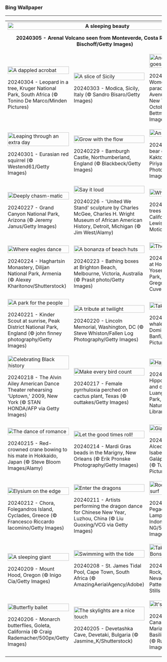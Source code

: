 <h3>
 Bing Wallpaper
</h3>
<hr/>
<table>
<tr>
<th colspan="3">
<img alt="A sleeping beauty" src="https://www.bing.com/th?id=OHR.ArenalCostaRica_EN-US4075825664_UHD.jpg&amp;rf=LaDigue_UHD.jpg&amp;pid=hp&amp;w=3840&amp;h=2160&amp;rs=1&amp;c=4" width="100%"/><p>20240305 - Arenal Volcano seen from Monteverde, Costa Rica (© Lukas Bischoff/Getty Images)</p></th>
</tr>
<tr>
<td><img alt="A dappled acrobat" src="https://www.bing.com/th?id=OHR.KrugerLeopard_EN-US3980767237_UHD.jpg&amp;rf=LaDigue_UHD.jpg&amp;pid=hp&amp;w=3840&amp;h=2160&amp;rs=1&amp;c=4" width="100%"/><p>20240304 - Leopard in a tree, Kruger National Park, South Africa (© Tonino De Marco/Minden Pictures)</p></td>
<td><img alt="A slice of Sicily" src="https://www.bing.com/th?id=OHR.ModicaItaly_EN-US3843446204_UHD.jpg&amp;rf=LaDigue_UHD.jpg&amp;pid=hp&amp;w=3840&amp;h=2160&amp;rs=1&amp;c=4" width="100%"/><p>20240303 - Modica, Sicily, Italy (© Sandro Bisaro/Getty Images)</p></td>
<td><img alt="And the march goes on" src="https://www.bing.com/th?id=OHR.SuffrageParade_EN-US3648247280_UHD.jpg&amp;rf=LaDigue_UHD.jpg&amp;pid=hp&amp;w=3840&amp;h=2160&amp;rs=1&amp;c=4" width="100%"/><p>20240302 - Women's suffrage parade on Fifth Avenue, Manhattan, New York City, October 23, 1915 (© Bettmann/Getty Images)</p></td>
</tr>
<tr>
<td><img alt="Leaping through an extra day" src="https://www.bing.com/th?id=OHR.LeapingSquirrel_EN-US3514581405_UHD.jpg&amp;rf=LaDigue_UHD.jpg&amp;pid=hp&amp;w=3840&amp;h=2160&amp;rs=1&amp;c=4" width="100%"/><p>20240301 - Eurasian red squirrel (© Westend61/Getty Images)</p></td>
<td><img alt="Grow with the flow" src="https://www.bing.com/th?id=OHR.BamburghCastleUK_EN-US3358821704_UHD.jpg&amp;rf=LaDigue_UHD.jpg&amp;pid=hp&amp;w=3840&amp;h=2160&amp;rs=1&amp;c=4" width="100%"/><p>20240229 - Bamburgh Castle, Northumberland, England (© Blackbeck/Getty Images)</p></td>
<td><img alt="An ice day to play" src="https://www.bing.com/th?id=OHR.PolarBearCubs_EN-US3160537454_UHD.jpg&amp;rf=LaDigue_UHD.jpg&amp;pid=hp&amp;w=3840&amp;h=2160&amp;rs=1&amp;c=4" width="100%"/><p>20240228 - Polar bear cubs playing, Kaktovik, Alaska (© Piriya Photography/Getty Images)</p></td>
</tr>
<tr>
<td><img alt="Deeply chasm-matic" src="https://www.bing.com/th?id=OHR.GrandCanyonWinter_EN-US3010552047_UHD.jpg&amp;rf=LaDigue_UHD.jpg&amp;pid=hp&amp;w=3840&amp;h=2160&amp;rs=1&amp;c=4" width="100%"/><p>20240227 - Grand Canyon National Park, Arizona (© Jeremy Janus/Getty Images)</p></td>
<td><img alt="Say it loud" src="https://www.bing.com/th?id=OHR.WrightSculpture_EN-US2897504160_UHD.jpg&amp;rf=LaDigue_UHD.jpg&amp;pid=hp&amp;w=3840&amp;h=2160&amp;rs=1&amp;c=4" width="100%"/><p>20240226 - 'United We Stand' sculpture by Charles McGee, Charles H. Wright Museum of African American History, Detroit, Michigan (© Jim West/Alamy)</p></td>
<td><img alt="Whispers of spring" src="https://www.bing.com/th?id=OHR.AlmondBloom_EN-US2721273642_UHD.jpg&amp;rf=LaDigue_UHD.jpg&amp;pid=hp&amp;w=3840&amp;h=2160&amp;rs=1&amp;c=4" width="100%"/><p>20240225 - Almond trees in full bloom, California (© Jeffrey Lewis/Tandem Stills + Motion)</p></td>
</tr>
<tr>
<td><img alt="Where eagles dance" src="https://www.bing.com/th?id=OHR.HaghartsinMonastery_EN-US2523109486_UHD.jpg&amp;rf=LaDigue_UHD.jpg&amp;pid=hp&amp;w=3840&amp;h=2160&amp;rs=1&amp;c=4" width="100%"/><p>20240224 - Haghartsin Monastery, Dilijan National Park, Armenia (© Alexey Kharitonov/Shutterstock)</p></td>
<td><img alt="A bonanza of beach huts" src="https://www.bing.com/th?id=OHR.BrightonBoxes_EN-US7951266383_UHD.jpg&amp;rf=LaDigue_UHD.jpg&amp;pid=hp&amp;w=3840&amp;h=2160&amp;rs=1&amp;c=4" width="100%"/><p>20240223 - Bathing boxes at Brighton Beach, Melbourne, Victoria, Australia (© Prasit photo/Getty Images)</p></td>
<td><img alt="The flaming" src="https://www.bing.com/th?id=OHR.YosemiteFirefall_EN-US8169903146_UHD.jpg&amp;rf=LaDigue_UHD.jpg&amp;pid=hp&amp;w=3840&amp;h=2160&amp;rs=1&amp;c=4" width="100%"/><p>20240222 - Firefall at Horsetail Fall, Yosemite National Park, California (© Gregory B Cuvelier/Shutterstock)</p></td>
</tr>
<tr><td><img alt="A park for the people" src="https://www.bing.com/th?id=OHR.PeakDistrictNP_EN-US8094447567_UHD.jpg&amp;rf=LaDigue_UHD.jpg&amp;pid=hp&amp;w=3840&amp;h=2160&amp;rs=1&amp;c=4" width="100%"/><p>20240221 - Kinder Scout at sunrise, Peak District National Park, England (© john finney photography/Getty Images)</p></td><td><img alt="A tribute at twilight" src="https://www.bing.com/th?id=OHR.LincolnSunset_EN-US8001542624_UHD.jpg&amp;rf=LaDigue_UHD.jpg&amp;pid=hp&amp;w=3840&amp;h=2160&amp;rs=1&amp;c=4" width="100%"/><p>20240220 - Lincoln Memorial, Washington, DC (© Steve Whiston/Fallen Log Photography/Getty Images)</p></td><td><img alt="Taking a breather" src="https://www.bing.com/th?id=OHR.DominicaWhales_EN-US7918259144_UHD.jpg&amp;rf=LaDigue_UHD.jpg&amp;pid=hp&amp;w=3840&amp;h=2160&amp;rs=1&amp;c=4" width="100%"/><p>20240219 - Sperm whale pod surfacing, Dominica (© Franco Banfi/Minden Pictures)</p></td></tr><tr><td><img alt="Celebrating Black history" src="https://www.bing.com/th?id=OHR.AileyUptown_EN-US7790191198_UHD.jpg&amp;rf=LaDigue_UHD.jpg&amp;pid=hp&amp;w=3840&amp;h=2160&amp;rs=1&amp;c=4" width="100%"/><p>20240218 - The Alvin Ailey American Dance Theater rehearsing 'Uptown,' 2009, New York (© STAN HONDA/AFP via Getty Images)</p></td><td><img alt="Make every bird count" src="https://www.bing.com/th?id=OHR.BackyardBird_EN-US8255123787_UHD.jpg&amp;rf=LaDigue_UHD.jpg&amp;pid=hp&amp;w=3840&amp;h=2160&amp;rs=1&amp;c=4" width="100%"/><p>20240217 - Female pyrrhuloxia perched on cactus plant, Texas (© outtakes/Getty Images)</p></td><td><img alt="Happy Hippo Day!" src="https://www.bing.com/th?id=OHR.HippopotamusDay_EN-US7629909300_UHD.jpg&amp;rf=LaDigue_UHD.jpg&amp;pid=hp&amp;w=3840&amp;h=2160&amp;rs=1&amp;c=4" width="100%"/><p>20240216 - Hippopotamus mother and calf, South Luangwa National Park, Zambia (© Nature Picture Library/Alamy)</p></td></tr><tr><td><img alt="The dance of romance" src="https://www.bing.com/th?id=OHR.BowingCrane_EN-US7534977512_UHD.jpg&amp;rf=LaDigue_UHD.jpg&amp;pid=hp&amp;w=3840&amp;h=2160&amp;rs=1&amp;c=4" width="100%"/><p>20240215 - Red-crowned crane bowing to his mate in Hokkaido, Japan (© Steve Bloom Images/Alamy)</p></td><td><img alt="Let the good times roll!" src="https://www.bing.com/th?id=OHR.MarignyBeads_EN-US7464992774_UHD.jpg&amp;rf=LaDigue_UHD.jpg&amp;pid=hp&amp;w=3840&amp;h=2160&amp;rs=1&amp;c=4" width="100%"/><p>20240214 - Mardi Gras beads in the Marigny, New Orleans (© Erik Pronske Photography/Getty Images)</p></td><td><img alt="Giants of science" src="https://www.bing.com/th?id=OHR.GiantTortoise_EN-US7034846255_UHD.jpg&amp;rf=LaDigue_UHD.jpg&amp;pid=hp&amp;w=3840&amp;h=2160&amp;rs=1&amp;c=4" width="100%"/><p>20240213 - Volcán Alcedo giant tortoises, Isabela Island, Galápagos, Ecuador (© Tui De Roy/Minden Pictures)</p></td></tr><tr><td><img alt="Elysium on the edge" src="https://www.bing.com/th?id=OHR.FolegandrosGreece_EN-US6921652492_UHD.jpg&amp;rf=LaDigue_UHD.jpg&amp;pid=hp&amp;w=3840&amp;h=2160&amp;rs=1&amp;c=4" width="100%"/><p>20240212 - Chora, Folegandros Island, Cyclades, Greece (© Francesco Riccardo Iacomino/Getty Images)</p></td><td><img alt="Enter the dragons" src="https://www.bing.com/th?id=OHR.ChinaDragon_EN-US6781838142_UHD.jpg&amp;rf=LaDigue_UHD.jpg&amp;pid=hp&amp;w=3840&amp;h=2160&amp;rs=1&amp;c=4" width="100%"/><p>20240211 - Artists performing the dragon dance for Chinese New Year, Luzhou, China (© Liu Guoxing/VCG via Getty Images)</p></td><td><img alt="Rocks and rolling surf" src="https://www.bing.com/th?id=OHR.PegadungRocks_EN-US6654823877_UHD.jpg&amp;rf=LaDigue_UHD.jpg&amp;pid=hp&amp;w=3840&amp;h=2160&amp;rs=1&amp;c=4" width="100%"/><p>20240210 - Pegadung Rock, Lampung, Sumatra, Indonesia (© CK NG/500px/Getty Images)</p></td></tr><tr><td><img alt="A sleeping giant" src="https://www.bing.com/th?id=OHR.MtHoodOregon_EN-US8773825867_UHD.jpg&amp;rf=LaDigue_UHD.jpg&amp;pid=hp&amp;w=3840&amp;h=2160&amp;rs=1&amp;c=4" width="100%"/><p>20240209 - Mount Hood, Oregon (© Inigo Cia/Getty Images)</p></td><td><img alt="Swimming with the tide" src="https://www.bing.com/th?id=OHR.StJamesPool_EN-US8700038796_UHD.jpg&amp;rf=LaDigue_UHD.jpg&amp;pid=hp&amp;w=3840&amp;h=2160&amp;rs=1&amp;c=4" width="100%"/><p>20240208 - St. James Tidal Pool, Cape Town, South Africa (© AmazingAerialAgency/Adobe)</p></td><td><img alt="Taking root on Bonsai Rock" src="https://www.bing.com/th?id=OHR.LakeTahoeRock_EN-US8513392756_UHD.jpg&amp;rf=LaDigue_UHD.jpg&amp;pid=hp&amp;w=3840&amp;h=2160&amp;rs=1&amp;c=4" width="100%"/><p>20240207 - Bonsai Rock, Lake Tahoe, Nevada (© Jim Patterson/Tandem Stills + Motion)</p></td></tr><tr><td><img alt="Butterfly ballet" src="https://www.bing.com/th?id=OHR.WesternMonarchs_EN-US8386035297_UHD.jpg&amp;rf=LaDigue_UHD.jpg&amp;pid=hp&amp;w=3840&amp;h=2160&amp;rs=1&amp;c=4" width="100%"/><p>20240206 - Monarch butterflies, Goleta, California (© Craig Rademacher/500px/Getty Images)</p></td><td><img alt="The skylights are a nice touch" src="https://www.bing.com/th?id=OHR.DevetashkaCave_EN-US7989247628_UHD.jpg&amp;rf=LaDigue_UHD.jpg&amp;pid=hp&amp;w=3840&amp;h=2160&amp;rs=1&amp;c=4" width="100%"/><p>20240205 - Devetashka Cave, Devetaki, Bulgaria (© Jasmine_K/Shutterstock)</p></td><td><img alt="It's carnival time!" src="https://www.bing.com/th?id=OHR.VeniceCarnival_EN-US7857642609_UHD.jpg&amp;rf=LaDigue_UHD.jpg&amp;pid=hp&amp;w=3840&amp;h=2160&amp;rs=1&amp;c=4" width="100%"/><p>20240204 - Grand Canal with Santa Maria della Salute Basilica, Venice, Italy (© RudyBalasko/Getty Images)</p></td></tr></table>
